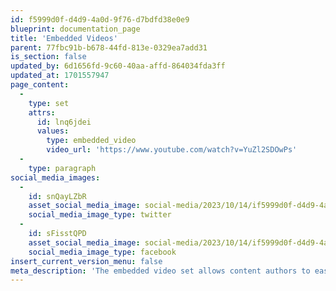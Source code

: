 ```yaml
---
id: f5999d0f-d4d9-4a0d-9f76-d7bdfd38e0e9
blueprint: documentation_page
title: 'Embedded Videos'
parent: 77fbc91b-b678-44fd-813e-0329ea7add31
is_section: false
updated_by: 6d1656fd-9c60-40aa-affd-864034fda3ff
updated_at: 1701557947
page_content:
  -
    type: set
    attrs:
      id: lnq6jdei
      values:
        type: embedded_video
        video_url: 'https://www.youtube.com/watch?v=YuZl2SDOwPs'
  -
    type: paragraph
social_media_images:
  -
    id: snQayLZbR
    asset_social_media_image: social-media/2023/10/14/if5999d0f-d4d9-4a0d-9f76-d7bdfd38e0e9-twitter.png
    social_media_image_type: twitter
  -
    id: sFisstQPD
    asset_social_media_image: social-media/2023/10/14/if5999d0f-d4d9-4a0d-9f76-d7bdfd38e0e9-facebook.png
    social_media_image_type: facebook
insert_current_version_menu: false
meta_description: 'The embedded video set allows content authors to easily embed videos from external sources within a page.'
---
```

